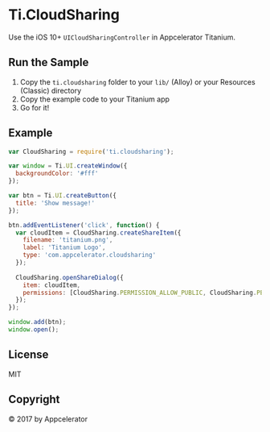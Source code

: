 # Ti.CloudSharing
Use the iOS 10+ `UICloudSharingController` in Appcelerator Titanium.

## Run the Sample

1. Copy the `ti.cloudsharing` folder to your `lib/` (Alloy) or your Resources (Classic) directory
2. Copy the example code to your Titanium app
3. Go for it!

## Example

```js
var CloudSharing = require('ti.cloudsharing');

var window = Ti.UI.createWindow({
  backgroundColor: '#fff'
});

var btn = Ti.UI.createButton({
  title: 'Show message!'
});

btn.addEventListener('click', function() {
  var cloudItem = CloudSharing.createShareItem({
    filename: 'titanium.png',
    label: 'Titanium Logo',
    type: 'com.appcelerator.cloudsharing'
  });
  
  CloudSharing.openShareDialog({
    item: cloudItem,
    permissions: [CloudSharing.PERMISSION_ALLOW_PUBLIC, CloudSharing.PERMISSION_ALLOW_READ_ONLY]
  });
});

window.add(btn);
window.open();
```

## License
MIT

## Copyright
&copy; 2017 by Appcelerator
